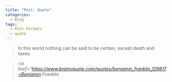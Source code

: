 ```yaml
---
title: "Post: Quote"
categories:
  - Blog
tags:
  - Post Formats
  - quote
---
```


> In this world nothing can be said to be certain, except death and taxes.

> <cite><a href="https://www.brainyquote.com/quotes/benjamin_franklin_129817>Benjamin Franklin</a></cite>
